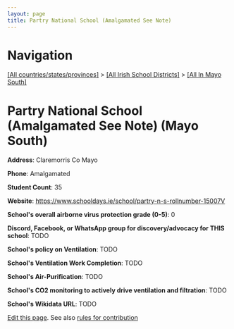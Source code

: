 ```yaml
---
layout: page
title: Partry National School (Amalgamated See Note)
---
```

# Navigation

[[All countries/states/provinces]](../../..) > [[All Irish School Districts]](../..) > [[All In Mayo South]](..)

# Partry National School (Amalgamated See Note) (Mayo South)

**Address**: Claremorris Co Mayo

**Phone**: Amalgamated

**Student Count**: 35

**Website**: <https://www.schooldays.ie/school/partry-n-s-rollnumber-15007V>

**School's overall airborne virus protection grade (0-5)**: 0

**Discord, Facebook, or WhatsApp group for discovery/advocacy for THIS school**: TODO

**School's policy on Ventilation**: TODO

**School's Ventilation Work Completion**: TODO

**School's Air-Purification**: TODO

**School's CO2 monitoring to actively drive ventilation and filtration**: TODO

**School's Wikidata URL**: TODO


[Edit this page](https://github.com/ventilate-schools/Ireland/edit/main/./Mayo_South/Partry_National_School_(Amalgamated_See_Note).md). See also [rules for contribution](../../../contribution-rules/)